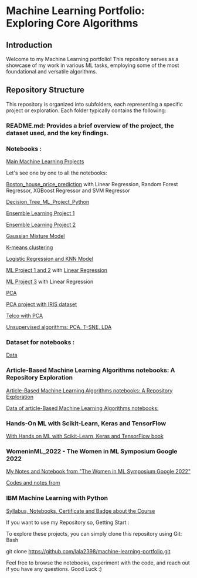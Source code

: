 # Machine Learning Portfolio: Exploring Core Algorithms

## Introduction

Welcome to my Machine Learning portfolio! This repository serves as a showcase of my work in various ML tasks, employing some of the most foundational and versatile algorithms. 

## Repository Structure

This repository is organized into subfolders, each representing a specific project or exploration. Each folder typically contains the following:

### README.md: Provides a brief overview of the project, the dataset used, and the key findings.
### Notebooks : 

[Main Machine Learning Projects](https://github.com/Lala2398/Machine-Learning-Portfolio/tree/main/Machine-Learning-Portfolio/Machine_learning_projects-main)


Let's see one by one to all the notebooks: 

[Boston_house_price_prediction](https://github.com/Lala2398/Machine-Learning-Portfolio/blob/main/Machine-Learning-Portfolio/Machine_learning_projects-main/Boston_house_price_prediction.ipynb) with Linear Regression, Random Forest Regressor, XGBoost Regressor and SVM Regressor 

[Decision_Tree_ML_Project_Python](https://github.com/Lala2398/Machine-Learning-Portfolio/blob/main/Machine-Learning-Portfolio/Machine_learning_projects-main/Decision_Tree_ML_Project_Python.ipynb) 

[Ensemble Learning Project 1](https://github.com/Lala2398/Machine-Learning-Portfolio/blob/main/Machine-Learning-Portfolio/Machine_learning_projects-main/Ensemble_Learning_with_Python_Project_1.ipynb) 

[Ensemble Learning Project 2](https://github.com/Lala2398/Machine-Learning-Portfolio/blob/main/Machine-Learning-Portfolio/Machine_learning_projects-main/Ensemble_Learning_with_Python_Project_2.ipynb) 

[Gaussian Mixture Model](https://github.com/Lala2398/Machine-Learning-Portfolio/blob/main/Machine-Learning-Portfolio/Machine_learning_projects-main/GMM.ipynb)

[K-means clustering](https://github.com/Lala2398/Machine-Learning-Portfolio/blob/main/Machine-Learning-Portfolio/Machine_learning_projects-main/KMeans.ipynb)

[Logistic Regression and KNN Model](https://github.com/Lala2398/Machine-Learning-Portfolio/blob/main/Machine-Learning-Portfolio/Machine_learning_projects-main/Logistic_regression_%26_knn_models.ipynb)

[ML Project 1 and 2](https://github.com/Lala2398/Machine-Learning-Portfolio/blob/main/Machine-Learning-Portfolio/Machine_learning_projects-main/ML_project_1.ipynb) with [Linear Regression](https://github.com/Lala2398/Machine-Learning-Portfolio/blob/main/Machine-Learning-Portfolio/Machine_learning_projects-main/ML_project_2.ipynb)

[ML Project 3](https://github.com/Lala2398/Machine-Learning-Portfolio/blob/main/Machine-Learning-Portfolio/Machine_learning_projects-main/ML_project_3_Linear_regression.ipynb) with Linear Regression

[PCA](https://github.com/Lala2398/Machine-Learning-Portfolio/blob/main/Machine-Learning-Portfolio/Machine_learning_projects-main/PCA.ipynb)

[PCA project with IRIS dataset](https://github.com/Lala2398/Machine-Learning-Portfolio/blob/main/Machine-Learning-Portfolio/Machine_learning_projects-main/PCA_iris.ipynb)

[Telco with PCA](https://github.com/Lala2398/Machine-Learning-Portfolio/blob/main/Machine-Learning-Portfolio/Machine_learning_projects-main/Telco.ipynb)

[Unsupervised algorithms: PCA, T-SNE, LDA](https://github.com/Lala2398/Machine-Learning-Portfolio/blob/main/Machine-Learning-Portfolio/Machine_learning_projects-main/Unsupervised_algorithms_python.ipynb) 

### Dataset for notebooks :

[Data](https://github.com/Lala2398/Machine-Learning-Portfolio/tree/main/Machine-Learning-Portfolio/Machine_learning_projects-main/data)



### Article-Based Machine Learning Algorithms notebooks: A Repository Exploration 

[Article-Based Machine Learning Algorithms notebooks: A Repository Exploration](https://github.com/Lala2398/Machine-Learning-Portfolio/tree/main/Articles_ML)

[Data of article-Based Machine Learning Algorithms notebooks:](https://github.com/Lala2398/Machine-Learning-Portfolio/tree/main/Articles_ML/data)

### Hands-On ML with Scikit-Learn, Keras and TensorFlow

[With Hands on ML with Scikit-Learn, Keras and TensorFlow book](https://github.com/Lala2398/Machine-Learning-Portfolio/tree/main/Hands_onMLwith_SckitLearn_Keras%26TensorFlow)



### WomeninML_2022 - The Women in ML Symposium Google 2022 
[My Notes and Notebook from "The Women in ML Symposium Google 2022"](https://github.com/Lala2398/Machine-Learning-Portfolio/blob/main/WomeninML_2022/WiML_Symposium_2022_Intro_to_ML.ipynb) 

[Codes and notes from](https://eventsonair.withgoogle.com/events/women-in-machine-learning-2022)


### IBM Machine Learning with Python
[Syllabus, Notebooks, Certificate and Badge about the Course](https://github.com/Lala2398/Machine-Learning-Portfolio/tree/main/IBM_MLwithPython) 



If you want to use my Repository so, Getting Start : 

To explore these projects, you can simply clone this repository using Git:
Bash

git clone https://github.com/lala2398/machine-learning-portfolio.git

Feel free to browse the notebooks, experiment with the code, and reach out if you have any questions. Good Luck :) 
